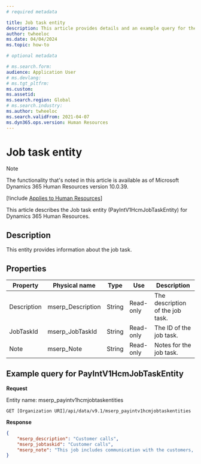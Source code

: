 ```yaml
---
# required metadata

title: Job task entity
description: This article provides details and an example query for the Job task entity in Microsoft Dynamics 365 Human Resources.
author: twheeloc
ms.date: 04/04/2024
ms.topic: how-to

# optional metadata

# ms.search.form: 
audience: Application User
# ms.devlang: 
# ms.tgt_pltfrm: 
ms.custom: 
ms.assetid: 
ms.search.region: Global
# ms.search.industry: 
ms.author: twheeloc
ms.search.validFrom: 2021-04-07
ms.dyn365.ops.version: Human Resources
---
```


# Job task entity

> [!NOTE]
> The functionality that's noted in this article is available as of Microsoft Dynamics 365 Human Resources version 10.0.39.

[!include [Applies to Human Resources](../includes/applies-to-hr.md)]

This article describes the Job task entity (PayIntV1HcmJobTaskEntity) for Dynamics 365 Human Resources.

## Description

This entity provides information about the job task.

## Properties

| Property | Physical name | Type | Use | Description |
|---|---|---|---|---|
| Description | mserp\_Description | String | Read-only| The description of the job task. |
| JobTaskId | mserp\_JobTaskId | String | Read-only | The ID of the job task. |
| Note | mserp\_Note | String | Read-only | Notes for the job task. |

## Example query for PayIntV1HcmJobTaskEntity

**Request**

Entity name: mserp\_payintv1hcmjobtaskentities

```http 
GET [Organization URI]/api/data/v9.1/mserp_payintv1hcmjobtaskentities
```

**Response**

```json
{
    "mserp_description": "Customer calls",
    "mserp_jobtaskid": "Customer calls",
    "mserp_note": "This job includes communication with the customers, and stakeholders.",
}
```
